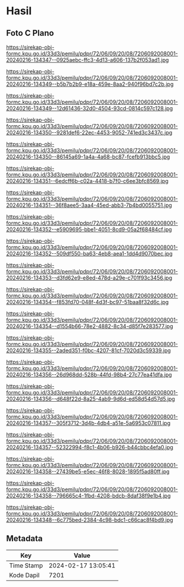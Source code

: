 # Hasil

## Foto C Plano

https://sirekap-obj-formc.kpu.go.id/33d3/pemilu/pdpr/72/06/09/20/08/7206092008001-20240216-134347--0925aebc-ffc3-4d13-a606-137b2f053ad1.jpg

https://sirekap-obj-formc.kpu.go.id/33d3/pemilu/pdpr/72/06/09/20/08/7206092008001-20240216-134349--b5b7b2b9-e18a-459e-8aa2-940f96bd7c2b.jpg

https://sirekap-obj-formc.kpu.go.id/33d3/pemilu/pdpr/72/06/09/20/08/7206092008001-20240216-134349--12d61436-32d0-4504-93cd-0814c597c128.jpg

https://sirekap-obj-formc.kpu.go.id/33d3/pemilu/pdpr/72/06/09/20/08/7206092008001-20240216-134350--9281def6-22ec-4453-9052-741ed3c3437c.jpg

https://sirekap-obj-formc.kpu.go.id/33d3/pemilu/pdpr/72/06/09/20/08/7206092008001-20240216-134350--86145a69-1a4a-4a68-bc87-fcefb913bbc5.jpg

https://sirekap-obj-formc.kpu.go.id/33d3/pemilu/pdpr/72/06/09/20/08/7206092008001-20240216-134351--6edcff6b-c02a-4418-b7f0-c6ee3bfc8569.jpg

https://sirekap-obj-formc.kpu.go.id/33d3/pemilu/pdpr/72/06/09/20/08/7206092008001-20240216-134351--36f8aee5-3aa4-45ed-abb3-7b4bd0055751.jpg

https://sirekap-obj-formc.kpu.go.id/33d3/pemilu/pdpr/72/06/09/20/08/7206092008001-20240216-134352--e5909695-bbe1-4051-8cd9-05a2f68484cf.jpg

https://sirekap-obj-formc.kpu.go.id/33d3/pemilu/pdpr/72/06/09/20/08/7206092008001-20240216-134352--509df550-ba63-4eb8-aea1-1dd4d9070bec.jpg

https://sirekap-obj-formc.kpu.go.id/33d3/pemilu/pdpr/72/06/09/20/08/7206092008001-20240216-134353--d3fd62e9-e8ed-478d-a29e-c701f93c3456.jpg

https://sirekap-obj-formc.kpu.go.id/33d3/pemilu/pdpr/72/06/09/20/08/7206092008001-20240216-134354--f853fd70-048f-4d3f-bc97-51baa8f32d6c.jpg

https://sirekap-obj-formc.kpu.go.id/33d3/pemilu/pdpr/72/06/09/20/08/7206092008001-20240216-134354--d1554b66-78e2-4882-8c34-d85f7e283577.jpg

https://sirekap-obj-formc.kpu.go.id/33d3/pemilu/pdpr/72/06/09/20/08/7206092008001-20240216-134355--2aded351-f0bc-4207-81cf-7020d3c59339.jpg

https://sirekap-obj-formc.kpu.go.id/33d3/pemilu/pdpr/72/06/09/20/08/7206092008001-20240216-134356--26d968dd-528b-44fd-98b4-27c77ea41dfa.jpg

https://sirekap-obj-formc.kpu.go.id/33d3/pemilu/pdpr/72/06/09/20/08/7206092008001-20240216-134356--d648f22d-8a25-4ab9-9d6d-ed58d54d57d5.jpg

https://sirekap-obj-formc.kpu.go.id/33d3/pemilu/pdpr/72/06/09/20/08/7206092008001-20240216-134357--305f3712-3d4b-4db4-a51e-5a6953c07811.jpg

https://sirekap-obj-formc.kpu.go.id/33d3/pemilu/pdpr/72/06/09/20/08/7206092008001-20240216-134357--52322994-f8c1-4b06-b926-b44cbbc4efa0.jpg

https://sirekap-obj-formc.kpu.go.id/33d3/pemilu/pdpr/72/06/09/20/08/7206092008001-20240216-134358--27439be5-e5ec-46f8-8028-1895f5ad80ff.jpg

https://sirekap-obj-formc.kpu.go.id/33d3/pemilu/pdpr/72/06/09/20/08/7206092008001-20240216-134358--796665c4-1fbd-4208-bdcb-8daf38f9e1b4.jpg

https://sirekap-obj-formc.kpu.go.id/33d3/pemilu/pdpr/72/06/09/20/08/7206092008001-20240216-134348--6c775bed-2384-4c98-bdc1-c66cac8f4bd9.jpg


## Metadata

| Key        | Value               |
| ---------- | ------------------- |
| Time Stamp | 2024-02-17 13:05:41 |
| Kode Dapil | 7201                |



